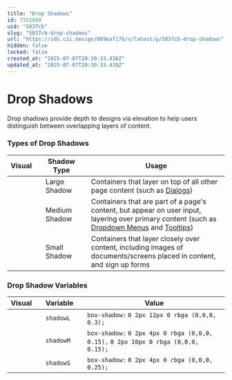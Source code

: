 ```yaml
---
title: "Drop Shadows"
id: 7352949
uid: "5837cb"
slug: "5837cb-drop-shadows"
url: "https://sds.czi.design/009eaf17b/v/latest/p/5837cb-drop-shadows"
hidden: false
locked: false
created_at: "2025-07-07T20:30:33.436Z"
updated_at: "2025-07-07T20:30:33.439Z"
---
```


# Drop Shadows

Drop shadows provide depth to designs via elevation to help users distinguish between overlapping layers of content.

### Types of Drop Shadows

| **Visual** |   | **Shadow Type** |   | **Usage** |
| --- | --- | --- | --- | --- |
|  |   | Large Shadow |   | Containers that layer on top of all other page content (such as [Dialogs](https://sds.czi.design/009eaf17b/p/559d56)) |
|  |   | Medium Shadow |   | Containers that are part of a page's content, but appear on user input, layering over primary content (such as [Dropdown Menus](https://sds.czi.design/009eaf17b/p/95546f) and [Tooltips](https://sds.czi.design/009eaf17b/p/156f2a)) |
|  |   | Small Shadow |   | Containers that layer closely over content, including images of documents/screens placed in content, and sign up forms |

### Drop Shadow Variables

| **Visual** |   | **Variable** |   | **Value** |
| --- | --- | --- | --- | --- |
|  |   | `shadowL` |   | `box-shadow:` `0 2px 12px 0 rbga (0,0,0, 0.3);` |
|  |   | `shadowM` |   | `box-shadow:` `0 2px 4px 0 rbga (0,0,0, 0.15),` `0 2px 10px 0 rbga (0,0,0, 0.15);` |
|  |   | `shadowS` |   | `box-shadow:` `0 2px 4px 0 rbga (0,0,0, 0.25);` |

